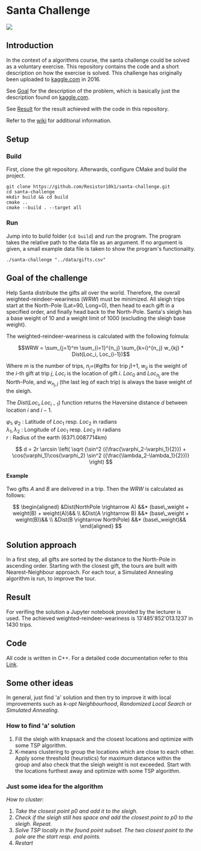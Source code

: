 # Santa Challenge

![](https://github.com/Resistor10k1/santa-challenge/actions/workflows/santa-challenge-unit-tests.yml/badge.svg)

## Introduction

In the context of a algorithms course, the santa challenge could be solved as a voluntary exercise. This repository contains the code and a short description on how the exercise is solved.
This challenge has originally been uploaded to <a href="https://www.kaggle.com/competitions/santas-stolen-sleigh" target="_blank">kaggle.com</a> in 2016.

See [Goal](#goal-of-the-challenge) for the description of the problem, which is basically just the description found on <a href="https://www.kaggle.com/competitions/santas-stolen-sleigh" target="_blank">kaggle.com</a>.

See [Result](#result) for the result achieved with the code in this repository.

Refer to the <a href="https://resistor10k1.github.io/santa-challenge/" target="_blank">wiki</a> for additional information.

## Setup

### Build

First, clone the git repository. Afterwards, configure CMake and build the project.
```
git clone https://github.com/Resistor10k1/santa-challenge.git
cd santa-challenge
mkdir build && cd build
cmake ..
cmake --build . --target all
```

### Run

Jump into to build folder (`cd build`) and run the program. The program takes the relative path to the data file as an argument. If no argument is given, a small example data file is taken to show the program's functionality.
```
./santa-challenge "../data/gifts.csv"
```

## Goal of the challenge

Help Santa distribute the gifts all over the world. Therefore, the overall weighted-reindeer-weariness ($WRW$) must be minimized. All sleigh trips start at the North-Pole (Lat=90, Long=0), then head to each gift in a specified order, and finally head back to the North-Pole. Santa's sleigh has a base weight of 10 and a weight limit of 1000 (excluding the sleigh base weight).

The weighted-reindeer-weariness is calculated with the following folmula:

$$WRW = \sum_{j=1}^m \sum_{i=1}^{n_j} \sum_{k=i}^{n_j} w_{kj} * Dist(Loc_i, Loc_{i-1})$$

Where $m$ is the number of trips, $n_j =$(#gifts for trip $j$)$+1$, $w_{ij}$ is the weight of the $i$-th gift at trip $j$, $Loc_i$ is the location of gift $i$. $Loc_0$ and $Loc_{n_j}$ are the North-Pole, and $w_{n_{j},j}$ (the last leg of each trip) is always the base weight of the sleigh.

The $Dist(Loc_i, Loc_{i-1})$ function returns the Haversine distance $d$ between location $i$ and $i-1$.

$\varphi_1, \varphi_2$ : Latitude of $Loc_1$ resp. $Loc_2$ in radians<br>
$\lambda_1, \lambda_2$ : Longitude of $Loc_1$ resp. $Loc_2$ in radians<br>
$r$ : Radius of the earth (6371.0087714km)

$$ d = 2r \arcsin \left( \sqrt {\sin^2 ({\frac{\varphi_2-\varphi_1}{2}}) + \cos(\varphi_1)\cos(\varphi_2) \sin^2 ({\frac{\lambda_2-\lambda_1}{2}})} \right) $$

#### Example

Two gifts $A$ and $B$ are delivered in a trip. Then the $WRW$ is calculated as follows:

$$
\begin{aligned}
&Dist(NorthPole \rightarrow A) &&* (base\_weight + weight(B) + weight(A))&& \\
&Dist(A \rightarrow B) &&* (base\_weight + weight(B))&& \\
&Dist(B \rightarrow NorthPole) &&* (base\_weight)&&
\end{aligned}
$$

## Solution approach

In a first step, all gifts are sorted by the distance to the North-Pole in ascending order. Starting with the closest gift, the tours are built with Nearest-Neighbour approach. For each tour, a Simulated Annealing algorithm is run, to improve the tour.

## Result

For verifing the solution a Jupyter notebook provided by the lecturer is used. The achieved weighted-reindeer-weariness is
13'485'852'013.1237 in 1430 trips.

## Code

All code is written in C++. For a detailed code documentation refer to this <a href="https://resistor10k1.github.io/santa-challenge/doxygen/html/index.html" target="_blank">Link</a>.

## Some other ideas

In general, just find 'a' solution and then try to improve it with local improvements such as *k-opt Neighbourhood*, *Randomized Local Search* or *Simulated Annealing*.

### How to find 'a' solution

1. Fill the sleigh with knapsack and the closest locations and optimize with some TSP algorithm.
2. K-means clustering to group the locations which are close to each other. Apply some threshold (heuristics) for maximum distance within the group and also check that the sleigh weight is not exceeded. Start with the locations furthest away and optimize with some TSP algorithm.

### Just some idea for the algorithm
*How to cluster:*<br>
1. *Take the closest point p0 and add it to the sleigh.*
2. *Check if the sleigh still has space and add the closest point to p0 to the sleigh. Repeat.*
3. *Solve TSP locally in the found point subset. The two closest point to the pole are the start resp. end points.*
4. *Restart*




